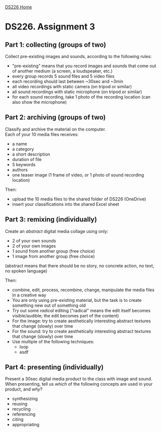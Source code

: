 [DS226 Home](home.md)  
# DS226. Assignment 3

## Part 1: collecting (groups of two)

Collect pre-existing images and sounds, according to the following rules:  

- "pre-existing" means that you record images and sounds that come out of another medium (a screen, a loudspeaker, etc.)
- every group records 5 sound files and 5 video files
- each recording should last between ~30sec and ~3min
- all video recordings with static camera (on tripod or similar)
- all sound recordings with static microphone (on tripod or similar)
- for each sound recording, take 1 photo of the recording location (can also show the microphone)


## Part 2: archiving (groups of two)

Classify and archive the material on the computer.  
Each of your 10 media files receives:  
- a name
- a category
- a short description
- duration of file
- 5 keywords
- authors
- one teaser image (1 frame of video, or 1 photo of sound recording location)  
  
Then:  
- upload the 10 media files to the shared folder of DS226 (OneDrive)
- insert your classifications into the shared Excel sheet  

## Part 3: remixing (individually)

Create an _abstract_ digital media collage using only:  
- 2 of your own sounds
- 2 of your own images
- 1 sound from another group (free choice)
- 1 image from another group (free choice)  
  
(abstract means that there should be no story, no concrete action, no text, no spoken language)  
  
Then:  
- combine, edit, process, recombine, change, manipulate the media files in a creative way
- You are only using pre-existing material, but the task is to create something new out of something old
- Try out some _radical_ editing ("radical" means the edit itself becomes visible/audible; the edit becomes part of the content)
- For the image: try to create aesthetically interesting abstract textures that change (slowly) over time
- For the sound: try to create aesthetically interesting abstract textures that change (slowly) over time  
- Use multiple of the following techniques:
  - loop
  - asdf 
  

## Part 4: presenting (individually)

Present a 30sec digital media product to the class with image and sound.  
When presenting, tell us _which_ of the following concepts are used in your product, and _why_?  
- synthesizing
- reusing
- recycling
- referencing
- citing
- appropriating
